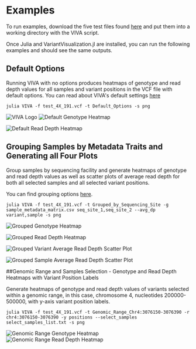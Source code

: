 # Examples

To run examples, download the five test files found [here](https://github.com/compbiocore/VariantVisualization.jl/tree/master/test/test_files) and put them into a working directory with the VIVA script. 

Once Julia and VariantVisualization.jl are installed, you can run the following examples and should see the same outputs.

## Default Options

Running VIVA with no options produces heatmaps of genotype and read depth values for all samples and variant positions in the VCF file with default options. You can read about VIVA's default settings [here](https://compbiocore.github.io/VariantVisualization.jl/stable/#default-options)

```
julia VIVA -f test_4X_191.vcf -t Default_Options -s png
```
![VIVA Logo](assets/VIVA_logo.png)
![Default Genotype Heatmap](assets/Genotype_Default_Options.png)

![Default Read Depth Heatmap](assets/Read_Depth_Default_Options.png)

## Grouping Samples by Metadata Traits and Generating all Four Plots

Group samples by sequencing facility and generate heatmaps of genotype and read depth values as well as scatter plots of average read depth for both all selected samples and all selected variant positions. 

You can find grouping options [here](https://compbiocore.github.io/VariantVisualization.jl/stable/filtering_vcf/#selecting-and-grouping-samples).

```
julia VIVA -f test_4X_191.vcf -t Grouped_by_Sequencing_Site -g sample_metadata_matrix.csv seq_site_1,seq_site_2 --avg_dp variant,sample -s png
```

![Grouped Genotype Heatmap](assets/Read_Depth_Grouped_by_Sequencing_Site.png)

![Grouped Read Depth Heatmap](assets/Genotype_Grouped_by_Sequencing_Site.png)

![Grouped Variant Average Read Depth Scatter Plot](assets/Average_Variant_Read_Depthtest_4X_191.vcf.png)

![Grouped Sample Average Read Depth Scatter Plot](assets/Average_Sample_Read_Depth_test_4X_191.vcf.png)
 
##Genomic Range and Samples Selection - Genotype and Read Depth Heatmaps with Variant Position Labels

Generate heatmaps of genotype and read depth values of variants selected within a genomic range, in this case, chromosome 4, nucleotides 200000-500000, with y-axis variant position labels.

```
julia VIVA -f test_4X_191.vcf -t Genomic_Range_Chr4:3076150-3076390 -r chr4:3076150-3076390 -y positions --select_samples select_samples_list.txt -s png
```

![Genomic Range Genotype Heatmap](assets/Genotype_Genomic_Range_Chr4:3076150-3076390.png)
![Genomic Range Read Depth Heatmap](assets/Read_Depth_Genomic_Range_Chr4:3076150-3076390.png)

